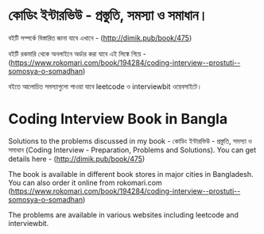 # কোডিং ইন্টারভিউ - প্রস্তুতি, সমস্যা ও সমাধান।

বইটি সম্পর্কে বিস্তারিত জানা যাবে এখানে - (http://dimik.pub/book/475)

বইটি রকমারি থেকে অনলাইনে অর্ডার করা যাবে এই লিঙ্কে গিয়ে - (https://www.rokomari.com/book/194284/coding-interview--prostuti--somosya-o-somadhan)

বইতে আলোচিত সমস্যাগুলো পাওয়া যাবে leetcode ও interviewbit ওয়েবসাইটে।

# Coding Interview Book in Bangla
Solutions to the problems discussed in my book - কোডিং ইন্টারভিউ - প্রস্তুতি, সমস্যা ও সমাধান (Coding Interview - Preparation, Problems and Solutions). You can get details here - (http://dimik.pub/book/475)

The book is available in different book stores in major cities in Bangladesh. You can also order it online from rokomari.com (https://www.rokomari.com/book/194284/coding-interview--prostuti--somosya-o-somadhan)

The problems are available in various websites including leetcode and interviewbit.
